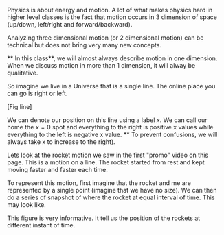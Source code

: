 Physics is about energy and motion. A lot of what makes physics hard in higher level classes is the fact that motion occurs in 3 dimension of space (up/down, left/right and forward/backward). 

Analyzing three dimensional motion (or 2 dimensional motion) can be technical but does not bring very many new concepts. 

** In this class**, we will almost always describe motion in one dimension. When we discuss motion in more than 1 dimension, it will alway be qualitative. 

So imagine we live in a Universe that is a single line. The online place you can go is right or left. 

[Fig line]

We can denote our position on this line using a label $x$. We can call our home the $x=0$ spot and everything to the right is positive x values while everything to the left is negative x value. ** To prevent confusions, we will always take x to increase to the right). 

Lets look at the rocket motion we saw in the first "promo" video on this page. This is a motion on a line. The rocket started from rest and kept moving faster and faster each time. 

To represent this motion, first imagine that the rocket and me are represented by a single point (imagine that we have no size). We can then do a series of snapshot of where the rocket at equal interval of time. This may look like. 


This figure is very informative. It tell us the position of the rockets at different instant of time. 

